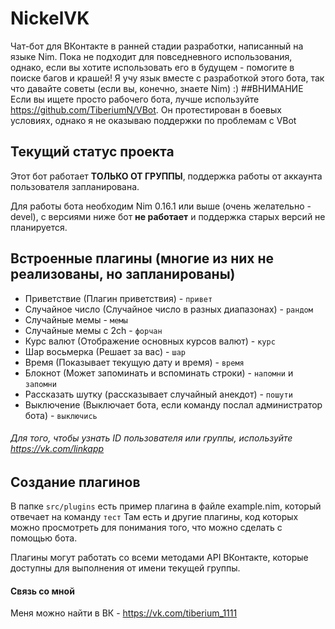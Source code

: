 NickelVK
======
Чат-бот для ВКонтакте в ранней стадии разработки, написанный на языке Nim.
Пока не подходит для повседневного использования, однако, если вы хотите использовать его в будущем - помогите в поиске багов и крашей!
Я учу язык вместе с разработкой этого бота, так что давайте советы (если вы, конечно, знаете Nim) :)
##ВНИМАНИЕ
Если вы ищете просто рабочего бота, лучше используйте https://github.com/TiberiumN/VBot. Он протестирован в боевых условиях, однако я не оказываю поддержки по проблемам с VBot

## Текущий статус проекта
Этот бот работает **ТОЛЬКО ОТ ГРУППЫ**, поддержка работы от аккаунта пользователя запланирована.

Для работы бота необходим Nim 0.16.1 или выше (очень желательно - devel), с версиями ниже бот **не работает** и поддержка старых версий не планируется.

## Встроенные плагины (многие из них не реализованы, но запланированы)
* Приветствие (Плагин приветствия) - `привет`
* Случайное число (Случайное число в разных диапазонах) - `рандом`
* Случайные мемы - `мемы`
* Случайные мемы с 2ch - `форчан`
* Курс валют (Отображение основных курсов валют) - `курс`
* Шар восьмерка (Решает за вас) - `шар`
* Время (Показывает текущую дату и время) - `время`
* Блокнот (Может запоминать и вспоминать строки) - `напомни` и `запомни`
* Рассказать шутку (рассказывает случайный анекдот) - `пошути`
* Выключение (Выключает бота, если команду послал администратор бота) - `выключись`

###### Для того, чтобы узнать ID пользователя или группы, используйте https://vk.com/linkapp

## Создание плагинов
В папке `src/plugins` есть пример плагина в файле example.nim, который отвечает на команду `тест`
Там есть и другие плагины, код которых можно просмотреть для понимания того, что можно сделать с помощью бота.

Плагины могут работать со всеми методами API ВКонтакте, которые доступны для выполнения от имени текущей группы.

#### Связь со мной
Меня можно найти в ВК - https://vk.com/tiberium_1111
